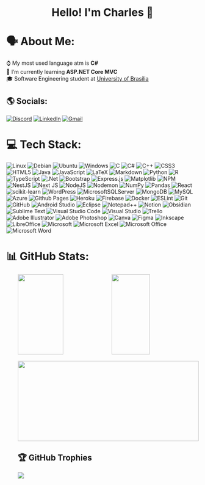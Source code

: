 <h1 align="center">
Hello! I'm Charles 👋
</h1>

# 🗣️ About Me:

⌚ My most used language atm is <strong>C#</strong><br>
📕 I’m currently learning <strong>ASP.NET Core MVC</strong><br>
🎓 Software Engineering student at [University of Brasília](https://www.unb.br/)

## 🌎 Socials:

[![Discord](https://img.shields.io/badge/Discord-%237289DA.svg?logo=discord&logoColor=white&style=for-the-badge)](https://discord.gg/qUhUne6r) 
[![LinkedIn](https://img.shields.io/badge/LinkedIn-%230077B5.svg?logo=linkedin&logoColor=white&style=for-the-badge)](https://www.linkedin.com/in/charles-serafim/)
[![Gmail](https://img.shields.io/badge/Gmail-D14836?style=for-the-badge&logo=gmail&logoColor=white)](mailto:charles.serafim.morais@gmail.com)

# 💻 Tech Stack:

![Linux](https://img.shields.io/badge/Linux-FCC624?style=flat&logo=linux&logoColor=black)
![Debian](https://img.shields.io/badge/Debian-D70A53?style=flat&logo=debian&logoColor=white)
![Ubuntu](https://img.shields.io/badge/Ubuntu-E95420?style=flat&logo=ubuntu&logoColor=white)
![Windows](https://img.shields.io/badge/Windows-0078D6?style=flat&logo=windows&logoColor=white)
![C](https://img.shields.io/badge/c-%2300599C.svg?style=flat&logo=c&logoColor=white)
![C#](https://img.shields.io/badge/c%23-%23239120.svg?style=flat&logo=c-sharp&logoColor=white)
![C++](https://img.shields.io/badge/c++-%2300599C.svg?style=flat&logo=c%2B%2B&logoColor=white)
![CSS3](https://img.shields.io/badge/css3-%231572B6.svg?style=flat&logo=css3&logoColor=white)
![HTML5](https://img.shields.io/badge/html5-%23E34F26.svg?style=flat&logo=html5&logoColor=white)
![Java](https://img.shields.io/badge/java-%23ED8B00.svg?style=flat&logo=openjdk&logoColor=white)
![JavaScript](https://img.shields.io/badge/javascript-%23323330.svg?style=flat&logo=javascript&logoColor=%23F7DF1E)
![LaTeX](https://img.shields.io/badge/latex-%23008080.svg?style=flat&logo=latex&logoColor=white)
![Markdown](https://img.shields.io/badge/markdown-%23000000.svg?style=flat&logo=markdown&logoColor=white)
![Python](https://img.shields.io/badge/python-3670A0?style=flat&logo=python&logoColor=ffdd54)
![R](https://img.shields.io/badge/r-%23276DC3.svg?style=flat&logo=r&logoColor=white)
![TypeScript](https://img.shields.io/badge/typescript-%23007ACC.svg?style=flat&logo=typescript&logoColor=white)
![.Net](https://img.shields.io/badge/.NET-5C2D91?style=flat&logo=.net&logoColor=white)
![Bootstrap](https://img.shields.io/badge/bootstrap-%238511FA.svg?style=flat&logo=bootstrap&logoColor=white)
![Express.js](https://img.shields.io/badge/express.js-%23404d59.svg?style=flat&logo=express&logoColor=%2361DAFB)
![Matplotlib](https://img.shields.io/badge/Matplotlib-%23ffffff.svg?style=flat&logo=Matplotlib&logoColor=black)
![NPM](https://img.shields.io/badge/NPM-%23CB3837.svg?style=flat&logo=npm&logoColor=white)
![NestJS](https://img.shields.io/badge/nestjs-%23E0234E.svg?style=flat&logo=nestjs&logoColor=white)
![Next JS](https://img.shields.io/badge/Next-black?style=flat&logo=next.js&logoColor=white)
![NodeJS](https://img.shields.io/badge/node.js-6DA55F?style=flat&logo=node.js&logoColor=white)
![Nodemon](https://img.shields.io/badge/NODEMON-%23323330.svg?style=flat&logo=nodemon&logoColor=%BBDEAD)
![NumPy](https://img.shields.io/badge/numpy-%23013243.svg?style=flat&logo=numpy&logoColor=white)
![Pandas](https://img.shields.io/badge/pandas-%23150458.svg?style=flat&logo=pandas&logoColor=white)
![React](https://img.shields.io/badge/react-%2320232a.svg?style=flat&logo=react&logoColor=%2361DAFB)
![scikit-learn](https://img.shields.io/badge/scikit--learn-%23F7931E.svg?style=flat&logo=scikit-learn&logoColor=white)
![WordPress](https://img.shields.io/badge/WordPress-%23117AC9.svg?style=flat&logo=WordPress&logoColor=white)
![MicrosoftSQLServer](https://img.shields.io/badge/Microsoft%20SQL%20Server-CC2927?style=flat&logo=microsoft%20sql%20server&logoColor=white)
![MongoDB](https://img.shields.io/badge/MongoDB-%234ea94b.svg?style=flat&logo=mongodb&logoColor=white)
![MySQL](https://img.shields.io/badge/mysql-%2300f.svg?style=flat&logo=mysql&logoColor=white)
![Azure](https://img.shields.io/badge/azure-%230072C6.svg?style=flat&logo=microsoftazure&logoColor=white)
![Github Pages](https://img.shields.io/badge/github%20pages-121013?style=flat&logo=github&logoColor=white)
![Heroku](https://img.shields.io/badge/heroku-%23430098.svg?style=flat&logo=heroku&logoColor=white)
![Firebase](https://img.shields.io/badge/firebase-%23039BE5.svg?style=flat&logo=firebase)
![Docker](https://img.shields.io/badge/docker-%230db7ed.svg?style=flat&logo=docker&logoColor=white)
![ESLint](https://img.shields.io/badge/ESLint-4B3263?style=flat&logo=eslint&logoColor=white)
![Git](https://img.shields.io/badge/git-%23F05033.svg?style=flat&logo=git&logoColor=white)
![GitHub](https://img.shields.io/badge/github-%23121011.svg?style=flat&logo=github&logoColor=white)
![Android Studio](https://img.shields.io/badge/Android%20Studio-3DDC84.svg?style=flat&logo=android-studio&logoColor=white)
![Eclipse](https://img.shields.io/badge/Eclipse-FE7A16.svg?style=flat&logo=Eclipse&logoColor=white)
![Notepad++](https://img.shields.io/badge/Notepad++-90E59A.svg?style=flat&logo=notepad%2b%2b&logoColor=black)
![Notion](https://img.shields.io/badge/Notion-%23000000.svg?style=flat&logo=notion&logoColor=white)
![Obsidian](https://img.shields.io/badge/Obsidian-%23483699.svg?style=flat&logo=obsidian&logoColor=white)
![Sublime Text](https://img.shields.io/badge/sublime_text-%23575757.svg?style=flat&logo=sublime-text&logoColor=important)
![Visual Studio Code](https://img.shields.io/badge/Visual%20Studio%20Code-0078d7.svg?style=flat&logo=visual-studio-code&logoColor=white)
![Visual Studio](https://img.shields.io/badge/Visual%20Studio-5C2D91.svg?style=flat&logo=visual-studio&logoColor=white)
![Trello](https://img.shields.io/badge/Trello-%23026AA7.svg?style=flat&logo=Trello&logoColor=white)
![Adobe Illustrator](https://img.shields.io/badge/adobe%20illustrator-%23FF9A00.svg?style=flat&logo=adobe%20illustrator&logoColor=white)
![Adobe Photoshop](https://img.shields.io/badge/adobe%20photoshop-%2331A8FF.svg?style=flat&logo=adobe%20photoshop&logoColor=white)
![Canva](https://img.shields.io/badge/Canva-%2300C4CC.svg?style=flat&logo=Canva&logoColor=white)
![Figma](https://img.shields.io/badge/figma-%23F24E1E.svg?style=flat&logo=figma&logoColor=white)
![Inkscape](https://img.shields.io/badge/Inkscape-e0e0e0?style=flat&logo=inkscape&logoColor=080A13)
![LibreOffice](https://img.shields.io/badge/LibreOffice-%2318A303?style=flat&logo=LibreOffice&logoColor=white)
![Microsoft](https://img.shields.io/badge/Microsoft-0078D4?style=flat&logo=microsoft&logoColor=white)
![Microsoft Excel](https://img.shields.io/badge/Microsoft_Excel-217346?style=flat&logo=microsoft-excel&logoColor=white)
![Microsoft Office](https://img.shields.io/badge/Microsoft_Office-D83B01?style=flat&logo=microsoft-office&logoColor=white)
![Microsoft Word](https://img.shields.io/badge/Microsoft_Word-2B579A?style=flat&logo=microsoft-word&logoColor=white)

# 📊 GitHub Stats:

<div style="margin-left:30px">
<span>
    <img src="https://github-readme-stats.vercel.app/api?username=charles-serafim&theme=monokai&hide_border=false&include_all_commits=false&count_private=false" height="210px" width="50%">
</span> 
<span style="margin-left: 5px;">
    <img src="https://github-readme-stats.vercel.app/api/top-langs/?username=charles-serafim&theme=monokai&hide_border=false&include_all_commits=true&count_private=false&layout=compact" height="210px" width="46%">
</span>

<span> <img src="https://github-readme-streak-stats.herokuapp.com/?user=charles-serafim&theme=monokai&hide_border=false" height="210px" width="100%"> </span>

## 🏆 GitHub Trophies

![](https://github-profile-trophy.vercel.app/?username=charles-serafim&theme=monokai&no-frame=false&no-bg=false&margin-w=4)
